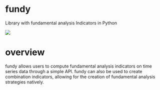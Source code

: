 # fundy
Library with fundamental analysis Indicators in Python


<img src=https://img.shields.io/badge/license-MIT-brightgreen>

# overview
fundy allows users to compute fundamental analysis indicators on time series data through a simple API. fundy can also be used to create combination indicators, allowing for the creation of fundamental analysis strategies natively.
